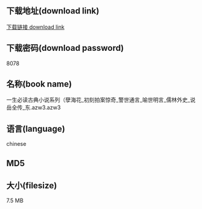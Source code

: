 ## 下载地址(download link)
[下载链接 download link](https://tutu365.netlify.app/?s=%E4%B8%80%E7%94%9F%E5%BF%85%E8%AF%BB%E5%8F%A4%E5%85%B8%E5%B0%8F%E8%AF%B4%E7%B3%BB%E5%88%97%EF%BC%88%E5%AD%BD%E6%B5%B7%E8%8A%B1_%E5%88%9D%E5%88%BB%E6%8B%8D%E6%A1%88%E6%83%8A%E5%A5%87_%E8%AD%A6%E4%B8%96%E9%80%9A%E8%A8%80_%E5%96%BB%E4%B8%96%E6%98%8E%E8%A8%80_%E5%84%92%E6%9E%97%E5%A4%96%E5%8F%B2_%E8%AF%B4%E5%B2%B3%E5%85%A8%E4%BC%A0_%E4%B8%9C.azw3)

## 下载密码(download password)
8078

## 名称(book name)
一生必读古典小说系列（孽海花_初刻拍案惊奇_警世通言_喻世明言_儒林外史_说岳全传_东.azw3.azw3

## 语言(language)
chinese

## MD5


## 大小(filesize)
7.5 MB
